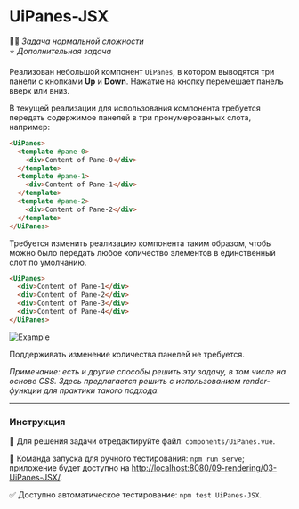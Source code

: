 # UiPanes-JSX

👷🏻 _Задача нормальной сложности_\
⭐ _Дополнительная задача_

<!--start_statement-->

Реализован небольшой компонент `UiPanes`, в котором выводятся три панели с кнопками **Up** и **Down**. Нажатие на кнопку
перемешает панель вверх или вниз.

В текущей реализации для использования компонента требуется передать содержимое панелей в три пронумерованных слота,
например:

```html
<UiPanes>
  <template #pane-0>
    <div>Content of Pane-0</div>
  </template>
  <template #pane-1>
    <div>Content of Pane-1</div>
  </template>
  <template #pane-2>
    <div>Content of Pane-2</div>
  </template>
</UiPanes>
```

Требуется изменить реализацию компонента таким образом, чтобы можно было передать любое количество элементов в
единственный слот по умолчанию.

```html
<UiPanes>
  <div>Content of Pane-1</div>
  <div>Content of Pane-2</div>
  <div>Content of Pane-3</div>
  <div>Content of Pane-4</div>
</UiPanes>
```

<img src="https://i.imgur.com/ammMC0g.gif" alt="Example" />

Поддерживать изменение количества панелей не требуется.

_Примечание: есть и другие способы решить эту задачу, в том числе на основе CSS. Здесь предлагается решить с
использованием render-функции для практики такого подхода._

<!--end_statement-->

---

### Инструкция

📝 Для решения задачи отредактируйте файл: `components/UiPanes.vue`.

🚀 Команда запуска для ручного тестирования: `npm run serve`;\
приложение будет доступно на [http://localhost:8080/09-rendering/03-UiPanes-JSX/](http://localhost:8080/09-rendering/03-UiPanes-JSX/).

✅ Доступно автоматическое тестирование: `npm test UiPanes-JSX`.
